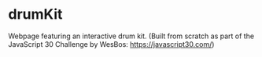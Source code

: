 # drumKit
Webpage featuring an interactive drum kit. (Built from scratch as part of the JavaScript 30 Challenge by WesBos: https://javascript30.com/)

